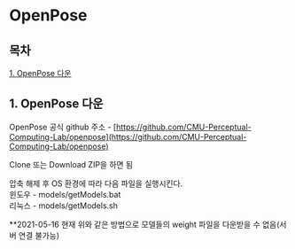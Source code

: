 # OpenPose

## 목차
<p>

[1. OpenPose 다운](#1-OpenPose-다운)
</p>
<p>


</p>

## 1. OpenPose 다운
<p>

OpenPose 공식 github 주소 - [https://github.com/CMU-Perceptual-Computing-Lab/openpose](https://github.com/CMU-Perceptual-Computing-Lab/openpose)</p>
<p>Clone 또는 Download ZIP을 하면 됨</p>

<p>

압축 해제 후 OS 환경에 따라 다음 파일을 실행시킨다.<br>
윈도우 - models/getModels.bat<br>
리눅스 - models/getModels.sh
</p>

<p>

**2021-05-16 현재 위와 같은 방법으로 모델들의 weight 파일을 다운받을 수 없음(서버 연결 불가능)<br>
</p>

<p>

</p>